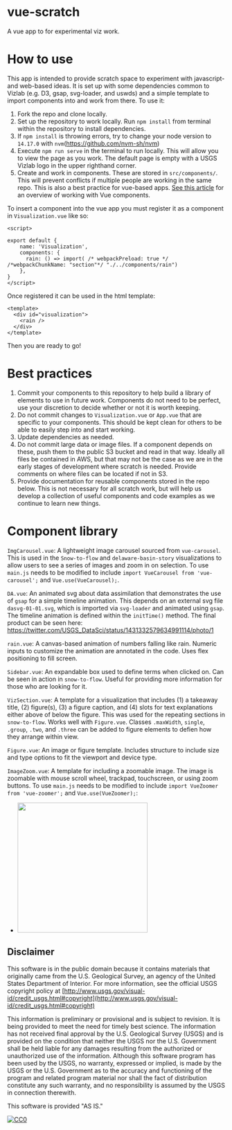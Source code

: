 # vue-scratch
A vue app to for experimental viz work.

# How to use
This app is intended to provide scratch space to experiment with javascript- and web-based ideas. It is set up with some dependencies common to Vizlab (e.g. D3, gsap, svg-loader, and uswds) and a simple template to import components into and work from there. To use it:
1. Fork the repo and clone locally. 
1. Set up the repository to work locally. Run `npm install` from terminal within the repository to install dependencies.
1. If `npm install` is throwing errors, try to change your node version to `14.17.0` with `nvm`(https://github.com/nvm-sh/nvm)
1. Execute `npm run serve` in the terminal to run locally. This will allow you to view the page as you work. The default page is empty with a USGS Vizlab logo in the upper righthand corner.
1. Create and work in components. These are stored in `src/components/`. This will prevent conflicts if multiple people are working in the same repo. This is also a best practice for vue-based apps. [See this article](https://medium.com/@_shirish/thinking-in-components-with-vue-js-a35b5af12df) for an overview of working with Vue components.

To insert a component into the vue app you must register it as a component in `Visualization.vue`  like so:
```
<script>

export default {
    name: 'Visualization',
    components: {
      rain: () => import( /* webpackPreload: true */ /*webpackChunkName: "section"*/ "./../components/rain")
    },
} 
</script>
```

Once registered it can be used in the html template:
```
<template>
  <div id="visualization">
    <rain />
  </div>
</template>
```

Then you are ready to go!

# Best practices
1. Commit your components to this repository to help build a library of elements to use in future work. Components do not need to be perfect, use your discretion to decide whether or not it is worth keeping.
1. Do not commit changes to `Visualization.vue` or `App.vue` that are specific to your components. This should be kept clean for others to be able to easily step into and start working.
1. Update dependencies as needed.
1. Do not commit large data or image files. If a component depends on these, push them to the public S3 bucket and read in that way. Ideally all files be contained in AWS, but that may not be the case as we are in the early stages of development where scratch is needed. Provide comments on where files can be located if not in S3.
1. Provide documentation for reusable components stored in the repo below. This is not necessary for all scratch work, but will help us develop a collection of useful components and code examples as we continue to learn new things. 


# Component library

`ImgCarousel.vue`: A lightweight image carousel sourced from `vue-carousel`. This is used in the `Snow-to-flow` and `delaware-basin-story` visualizations to allow users to see a series of images and zoom in on selection. To use `main.js` needs to be modified to include `import VueCarousel from 'vue-carousel';` and `Vue.use(VueCarousel);`.  

`DA.vue`: An animated svg about data assimilation that demonstrates the use of `gsap` for a simple timeline animation. This depends on an external svg file `dasvg-01-01.svg`, which is imported via `svg-loader` and animated using `gsap`. The timeline animation is defined within the `initTime()` method. The final product can be seen here: https://twitter.com/USGS_DataSci/status/1431332579634991114/photo/1

`rain.vue`: A canvas-based animation of numbers falling like rain. Numeric inputs to customize the animation are annotated in the code. Uses flex positioning to fill screen.

`Sidebar.vue`: An expandable box used to define terms when clicked on. Can be seen in action in `snow-to-flow`. Useful for providing more information for those who are looking for it.

`VizSection.vue`: A template for a visualization that includes (1) a takeaway title, (2) figure(s), (3) a figure caption, and (4) slots for text explanations either above of below the figure. This was used for the repeating sections in `snow-to-flow`. Works well with `Figure.vue`. Classes `.maxWidth`, `single`, `.group`, `.two`, and `.three` can be added to figure elements to defien how they arrange within view.

`Figure.vue`: An image or figure template. Includes structure to include size and type options to fit the viewport and device type. 

`ImageZoom.vue`: A template for including a zoomable image. The image is zoomable with mouse scroll wheel, trackpad, touchscreen, or using zoom buttons. To use `main.js` needs to be modified to include `import VueZoomer from 'vue-zoomer';` and `Vue.use(VueZoomer);`:
  * <img src="https://user-images.githubusercontent.com/54007288/200002258-e21a3a77-67f6-47a7-b067-f346e1764d28.png" height="300">

## Disclaimer

This software is in the public domain because it contains materials that originally came from the U.S. Geological Survey, an agency of the United States Department of Interior. For more information, see the official USGS copyright policy at [http://www.usgs.gov/visual-id/credit_usgs.html#copyright](http://www.usgs.gov/visual-id/credit_usgs.html#copyright)

This information is preliminary or provisional and is subject to revision. It is being provided to meet the need for timely best science. The information has not received final approval by the U.S. Geological Survey (USGS) and is provided on the condition that neither the USGS nor the U.S. Government shall be held liable for any damages resulting from the authorized or unauthorized use of the information. Although this software program has been used by the USGS, no warranty, expressed or implied, is made by the USGS or the U.S. Government as to the accuracy and functioning of the program and related program material nor shall the fact of distribution constitute any such warranty, and no responsibility is assumed by the USGS in connection therewith.

This software is provided "AS IS."


[
  ![CC0](http://i.creativecommons.org/p/zero/1.0/88x31.png)
](http://creativecommons.org/publicdomain/zero/1.0/)

